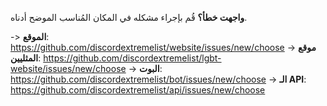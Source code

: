 **واجهت خطأ؟** قُم بإجراء مشكله في المكان المُناسب الموضح أدناه.

-> **الموقع**: <https://github.com/discordextremelist/website/issues/new/choose> -> **موقع المثليين**: <https://github.com/discordextremelist/lgbt-website/issues/new/choose> -> **البوت**: <https://github.com/discordextremelist/bot/issues/new/choose> -> **الـ API**: <https://github.com/discordextremelist/api/issues/new/choose>